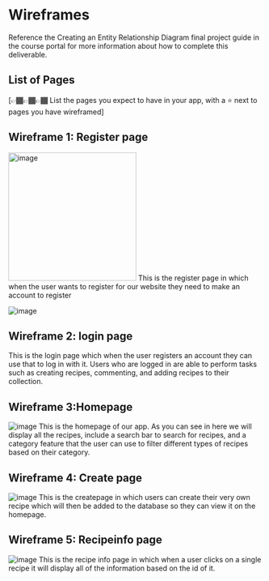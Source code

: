 # Wireframes

Reference the Creating an Entity Relationship Diagram final project guide in the course portal for more information about how to complete this deliverable.

## List of Pages

[👉🏾👉🏾👉🏾 List the pages you expect to have in your app, with a ⭐ next to pages you have wireframed]

## Wireframe 1: Register page
<img width="253" alt="image" src="https://github.com/joshhn/web103_finalproject/assets/98563266/b5bbb4ae-8cbb-4544-a61a-8fc6e1e10f4d">
This is the register page in which when the user wants to register for our website they need to make an account to register

![image](https://github.com/joshhn/web103_finalproject/assets/98563266/ac73b567-d916-4445-ae90-3eafe28e83b1)
## Wireframe 2: login page
This is the login page which when the user registers an account they can use that to log in with it. Users who are logged in are able to perform tasks such as creating recipes, commenting, and adding recipes to their collection.

## Wireframe 3:Homepage
![image](https://github.com/joshhn/web103_finalproject/assets/98563266/360f804c-1d98-408c-b3f4-a47d7b703487)
This is the homepage of our app. As you can see in here we will display all the recipes, include a search bar to search for recipes, and a category feature that the user can use to filter different types of recipes based on their category.


## Wireframe 4: Create page
![image](https://github.com/joshhn/web103_finalproject/assets/98563266/f9497cf5-e4e6-461a-aef5-22c2ba2eb49f)
This is the createpage in which users can create their very own recipe which will then be added to the database so they can view it on the homepage.


## Wireframe 5: Recipeinfo page
![image](https://github.com/joshhn/web103_finalproject/assets/98563266/c2487081-c444-4925-a00f-10b08e15ce87)
This is the recipe info page in which when a user clicks on a single recipe it will display all of the information based on the id of it. 

